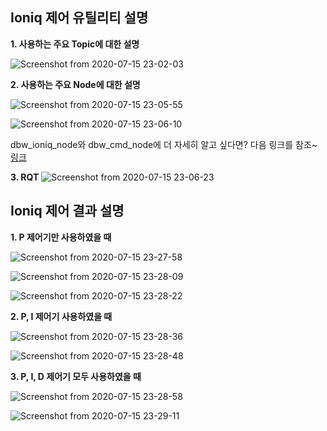 ## Ioniq 제어 유틸리티 설명
**1. 사용하는 주요 Topic에 대한 설명**

![Screenshot from 2020-07-15 23-02-03](https://user-images.githubusercontent.com/59784459/87555065-e930e300-c6ef-11ea-911b-481603ca68a4.png)

**2. 사용하는 주요 Node에 대한 설명**

![Screenshot from 2020-07-15 23-05-55](https://user-images.githubusercontent.com/59784459/87555071-ec2bd380-c6ef-11ea-84a8-07cd2c93a08b.png)

![Screenshot from 2020-07-15 23-06-10](https://user-images.githubusercontent.com/59784459/87555074-ed5d0080-c6ef-11ea-8b85-9d7bd937ed92.png)

dbw_ioniq_node와 dbw_cmd_node에 더 자세히 알고 싶다면? 다음 링크를 참조~
[링크](https://docs.google.com/document/d/1Mvyvs1Tt20U99uA4o_h4c2-KB7s64NOQz6vd_-SGwh4/edit?usp=sharing)  

**3. RQT**
![Screenshot from 2020-07-15 23-06-23](https://user-images.githubusercontent.com/59784459/87555082-efbf5a80-c6ef-11ea-821c-384742312e84.png)

## Ioniq 제어 결과 설명
**1. P 제어기만 사용하였을 때**

![Screenshot from 2020-07-15 23-27-58](https://user-images.githubusercontent.com/59784459/87557751-45e1cd00-c6f3-11ea-92cc-d713fb63548a.png)

![Screenshot from 2020-07-15 23-28-09](https://user-images.githubusercontent.com/59784459/87557756-4712fa00-c6f3-11ea-8d37-62ba19da3d22.png)

![Screenshot from 2020-07-15 23-28-22](https://user-images.githubusercontent.com/59784459/87557764-48dcbd80-c6f3-11ea-88d8-96ae9ab320a1.png)


**2. P, I 제어기 사용하였을 때**

![Screenshot from 2020-07-15 23-28-36](https://user-images.githubusercontent.com/59784459/87557885-6ca00380-c6f3-11ea-977f-eeacb1132fe4.png)

![Screenshot from 2020-07-15 23-28-48](https://user-images.githubusercontent.com/59784459/87557900-70338a80-c6f3-11ea-9d11-8428abf3d8ec.png)


**3. P, I, D 제어기 모두 사용하였을 때**

![Screenshot from 2020-07-15 23-28-58](https://user-images.githubusercontent.com/59784459/87558029-90fbe000-c6f3-11ea-8501-31df7e1c6cbc.png)

![Screenshot from 2020-07-15 23-29-11](https://user-images.githubusercontent.com/59784459/87558060-9b1dde80-c6f3-11ea-96f7-a7296d8f3a5c.png)
